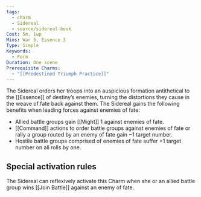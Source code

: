 ```yaml
---
tags:
  - charm
  - Sidereal
  - source/sidereal-book
Cost: 5m, 1wp
Mins: War 5, Essence 3
Type: Simple
Keywords:
  - Form
Duration: One scene
Prerequisite Charms:
  - "[[Predestined Triumph Practice]]"
---
```

The Sidereal orders her troops into an auspicious formation antithetical to the [[Essence]] of destiny’s enemies, turning the distortions they cause in the weave of fate back against them. The Sidereal gains the following benefits when leading forces against enemies of fate: 
-  Allied battle groups gain [[Might]] 1 against enemies of fate. 
-  [[Command]] actions to order battle groups against enemies of fate or rally a group routed by an enemy of fate gain −1 target number. 
-  Hostile battle groups comprised of enemies of fate suffer +1 target number on all rolls by one. 

## Special activation rules

The Sidereal can reflexively activate this Charm when she or an allied battle group wins [[Join Battle]] against an enemy of fate.
